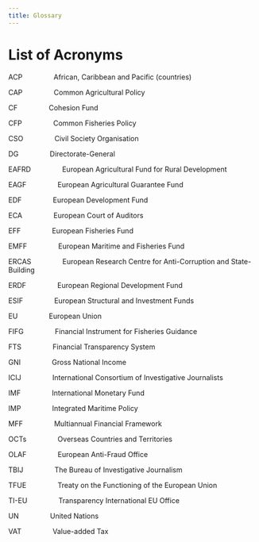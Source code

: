 ```yaml
---
title: Glossary
---
```


List of Acronyms
================

ACP                African, Caribbean and Pacific (countries)

CAP                Common Agricultural Policy

CF                Cohesion Fund

CFP                Common Fisheries Policy

CSO                Civil Society Organisation

DG                Directorate-General

EAFRD                European Agricultural Fund for Rural Development

EAGF                European Agricultural Guarantee Fund

EDF                European Development Fund

ECA                European Court of Auditors

EFF                European Fisheries Fund

EMFF                European Maritime and Fisheries Fund

ERCAS                European Research Centre for Anti-Corruption and State-Building

ERDF                European Regional Development Fund

ESIF                European Structural and Investment Funds

EU                European Union

FIFG                Financial Instrument for Fisheries Guidance

FTS                Financial Transparency System

GNI                Gross National Income

ICIJ                International Consortium of Investigative Journalists

IMF                International Monetary Fund

IMP                Integrated Maritime Policy

MFF                Multiannual Financial Framework

OCTs                Overseas Countries and Territories

OLAF                European Anti-Fraud Office

TBIJ                The Bureau of Investigative Journalism

TFUE                Treaty on the Functioning of the European Union

TI-EU                Transparency International EU Office

UN                United Nations

VAT                Value-added Tax

[^ftnt1]: For example, see this analysis from the Robert Schuman Foundation on recent opinion polls: [http://www.robert-schuman.eu/en/european-issues/0333-overcoming-democratic-breakdown-in-the-european-union](http://www.robert-schuman.eu/en/european-issues/0333-overcoming-democratic-breakdown-in-the-european-union) 

[^ftnt2]: See [Council regulation n°1311/2013 of 2 December 2013 laying down the multiannual financial framework for the years 2014-2020](http://eur-lex.europa.eu/legal-content/EN/TXT/?uri=uriserv:OJ.L_.2013.347.01.0884.01.ENG).

[^ftnt3]: The Flexibility Instrument was used to finance the Juncker Plan: [http://ec.europa.eu/priorities/jobs-growth-investment/plan/docs/an-investment-plan-for-europe\_com\_2014\_903\_en.pdf.](http://ec.europa.eu/priorities/jobs-growth-investment/plan/docs/an-investment-plan-for-europe_com_2014_903_en.pdf.)

[^ftnt4]: See [the EU Funding Glossary](http://ec.europa.eu/budget/funding/information/eu-funding-glossary_en).

[^ftnt5]: See [the Assembly of European Regions briefing note](http://www.aer.eu/fileadmin/user_upload/MainIssues/Future_of_Europe/EU_Budget_Review/MFF-briefing-note.pdf).

[^ftnt6]: [The ordinary legislative procedure step by step.](http://www.europarl.europa.eu/aboutparliament/en/20150201PVL00004/Legislative-powers)

[^ftnt7]: Article 310 of the Treaty on the Functioning of the European Union (TFEU).

[^ftnt8]: [Definitive adoption (EU, EURATOM) 2015/339 of the European Union's general budget for the financial year 2015](http://eur-lex.europa.eu/legal-content/EN/TXT/?uri=OJ:L:2015:069:FULL)

[^ftnt9]: The 2014 report is available online: [http://ec.europa.eu/budget/library/biblio/publications/2014/2015.04.15\_RBFM\_Report\_en.pdf](http://ec.europa.eu/budget/library/biblio/publications/2014/2015.04.15_RBFM_Report_en.pdf)

[^ftnt10]: [Reports of the ECA.](http://www.eca.europa.eu/en/Pages/AuditReportsOpinions.aspx)

[^ftnt11]: [Council Decision of 7 June 2007 on the system of the European Communities' own resources.](http://eur-lex.europa.eu/legal-content/EN/TXT/?uri=CELEX:32007D0436)

[^ftnt12]: [2014 Council Decision on the system of own resources of the European Union.](http://register.consilium.europa.eu/doc/srv?l=EN&f=ST%205602%202014%20INIT)

[^ftnt13]: As the UK rebate, lump sum payments and reduced VAT call rates are correction mechanisms, that is to say measures taken to compensate Member States whose contribution to the EU budget is perceived as being too high compared to their relative wealth and the benefits they get out of the EU budget.

[^ftnt14]: [Council regulation (EU) 2015/323 of 2 March 2015 on the financial regulation applicable to the 11th European Development Fund](http://eur-lex.europa.eu/legal-content/EN/TXT/?uri=uriserv:OJ.L_.2015.058.01.0017.01.ENG)

[^ftnt15]: See for example [this presentation](http://ec.europa.eu/chafea/documents/health/calls/2013/Workshop_on_Joint_Action_2013/Financial_Managment_JA%20Workshop_December_2012.pdf).

[^ftnt16]: [The 12 highlights for the 2014/2020 MFF.](http://ec.europa.eu/budget/mff/highlights/index_en.cfm#funding)

[^ftnt17]: Europe 2020 is the 10-year growth strategy of the European Union for the period 2010-2020. See [http://ec.europa.eu/europe2020/index\_en.htm](http://ec.europa.eu/europe2020/index_en.htm).

[^ftnt18]: [European Commission ESIF webpage.](http://ec.europa.eu/contracts_grants/funds_en.htm)

[^ftnt19]: Initial amount was €74 928 million but in accordance with regulation 1303/2013 (art. 92(6) and 92(7)), parts of this amount have been transferred to the Connecting Europe Facility and to the Fund for European Aid to the Most Deprived.

[^ftnt20]: For example, concerning the exact amount of the five ESIF for the 2014-2020 period, one EU publication mentions a number of [366.9 billion euros](http://ec.europa.eu/contracts_grants/pdf/synergies_beneficiaries_en.pdf) whereas another one makes reference to a total of [351.8 billion euros](http://ec.europa.eu/regional_policy/sources/docgener/panorama/pdf/mag48/mag48_en.pdf).

[^ftnt21]: It should be noted, however, that DG BUDGET, the EU Directorate-General for Budget, was quite responsive to the requests for information sent by the authors of the report through social medias such as Twitter.

[^ftnt22]: The Directive  2012/17/EU introduces a unique identifier for European companies. However, there is no provision for that unique identifier to be used in data on EU funds beneficiaries. See [http://eur-lex.europa.eu/legal-content/EN/TXT/?uri=CELEX:32012L0017](http://eur-lex.europa.eu/legal-content/EN/TXT/?uri=CELEX:32012L0017)

[^ftnt23]: [2012 financial regulation, Articles 34 and 35](http://eur-lex.europa.eu/LexUriServ/LexUriServ.do?uri=OJ:L:2012:298:0001:0096:EN:PDF).

[^ftnt24]: The threshold can be set by Member States, see article 12 of regulation 1306/2013: [http://ec.europa.eu/agriculture/cap-funding/beneficiaries/shared/index\_en.htm](http://ec.europa.eu/agriculture/cap-funding/beneficiaries/shared/index_en.htm).

[^ftnt25]: For a good introduction to data journalism, see Gray, J., Bounegru, L. and Chambers, L. (eds.) The Data Journalism Handbook (O'Reilly Media, 2012), co-edited by Open Knowledge and the European Journalism Center and freely available [online.](http://datajournalismhandbook.org/)

[^ftnt26]: For an in depth-review of journalism investigation on EU funds up to 2012, see: European Commission, Deterrence of fraud with EU funds through investigative journalism in EU-27, 2012, [http://www.journalismfund.eu/sites/default/files/EP%20Study%20-%20Deterrence%20of%20fraud.pdf](http://www.journalismfund.eu/sites/default/files/EP%20Study%20-%20Deterrence%20of%20fraud.pdf).

[^ftnt27]: ICIJ, €6 billion in subsidies fuel Spain’s ravenous fleet, October 2011, [online.](http://www.icij.org/project/looting-seas-ii/nearly-eu6-billion-subsidies-fuel-spains-ravenous-fleet)

[^ftnt28]: ICIJ,  [methodology](http://www.icij.org/project/looting-seas-ii/subsidy-methodology).

[^ftnt29]: European Commission, Deterrence of fraud with EU funds through investigative journalism in EU-27, p. 227,2012:[http://www.journalismfund.eu/sites/default/files/EP%20Study%20-%20Deterrence%20of%20fraud.pdf](http://www.journalismfund.eu/sites/default/files/EP%20Study%20-%20Deterrence%20of%20fraud.pdf).

[^ftnt30]: See, James T Hamilton, Democracy's Detectives: The Economics and Impacts of Investigative Reporting (forthcoming).

[^ftnt31]: [TFUE](http://eur-lex.europa.eu/legal-content/FR/TXT/?uri=CELEX:12012E/TXT).
